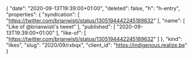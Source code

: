{
  "date": "2020-09-13T19:39:00+01:00",
  "deleted": false,
  "h": "h-entry",
  "properties": {
    "syndication": [
      "https://twitter.com/brianwisti/status/1305194442245189632"
    ],
    "name": [
      "Like of @brianwisti's tweet"
    ],
    "published": [
      "2020-09-13T19:39:00+01:00"
    ],
    "like-of": [
      "https://twitter.com/brianwisti/status/1305194442245189632"
    ]
  },
  "kind": "likes",
  "slug": "2020/09/rxbqx",
  "client_id": "https://indigenous.realize.be"
}
